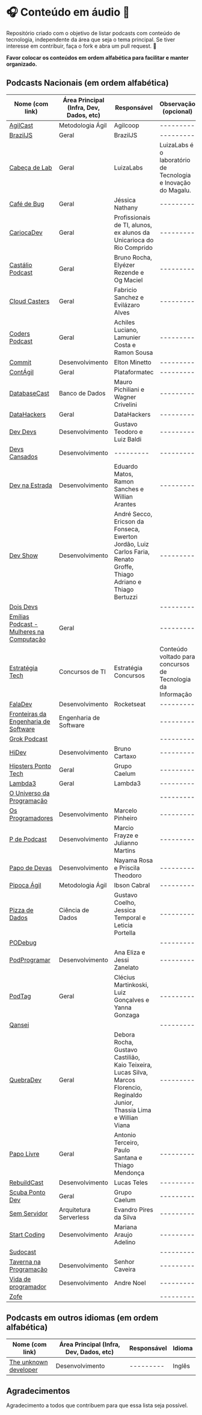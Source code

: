 # :headphones: Conteúdo em áudio :microphone:

Repositório criado com o objetivo de listar podcasts com conteúdo de tecnologia, independente da área que seja o tema principal.
Se tiver interesse em contribuir, faça o fork e abra um pull request. :purple_heart:

**Favor colocar os conteúdos em ordem alfabética para facilitar e manter organizado.**

## Podcasts Nacionais (em ordem alfabética)

| Nome (com link)                                                                                                                                      | Área Principal  (Infra, Dev, Dados, etc)    | Responsável | Observação (opcional)   |
| ---------------------------------------------------------------------------------------------------------------------------------------------- | --------------------------- | ----------- | -------- |
| [AgilCast](http://ccsl.ime.usp.br/agilcoop/node/110) | Metodologia Ágil | Agilcoop | --------- |
| [BrazilJS](https://open.spotify.com/show/59y5f8SkZioYxajt4hYxAR) | Geral | BrazilJS | --------- |
| [Cabeça de Lab](https://www.cabecadelab.com.br/)   | Geral                     | LuizaLabs         | LuizaLabs é o laboratório de Tecnologia e Inovação do Magalu.    |
| [Café de Bug](https://omny.fm/shows/cafe-de-bug) | Geral | Jéssica Nathany | --------- |
| [CariocaDev](https://anchor.fm/unicariocadev) | Geral | Profissionais de TI, alunos, ex alunos da Unicarioca do Rio Comprido | --------- |
| [Castálio Podcast](https://castalio.info/) | Geral | Bruno Rocha, Elyézer Rezende e Og Maciel | --------- |
| [Cloud Casters](https://cloudcasters.io) | Geral | Fabricio Sanchez e Evilázaro Alves  | --------- |
| [Coders Podcast](https://open.spotify.com/show/7kBwYw8J9vpTPjYODOmt3N) | Geral | Achiles Luciano, Lamunier Costa e Ramon Sousa | --------- |
| [Commit](https://radiopublic.com/commit-WYMXMl/episodes)                               | Desenvolvimento                        | Elton Minetto           | ---------  |
| [ContÁgil](https://tunein.com/podcasts/Technology-Podcasts/ContAgil-Podcast-p1215078/) | Geral | Plataformatec  | --------- |
| [DatabaseCast](http://databasecast.com.br) |  Banco de Dados   | Mauro Pichiliani e Wagner Crivelini | --------- |
| [DataHackers](https://datahackers.com.br/podcast) | Geral | DataHackers | --------- |
| [Dev Devs](https://devdevs.org)           | Desenvolvimento                     | Gustavo Teodoro e Luiz Baldi          | ---------  |
| [Devs Cansados](https://anchor.fm/devs-cansados)| Desenvolvimento | --------- | --------- |
| [Dev na Estrada](https://devnaestrada.com.br/)           | Desenvolvimento                     | Eduardo Matos, Ramon Sanches e Willian Arantes          | ---------  |
| [Dev Show](https://devshow.com.br) | Desenvolvimento | André Secco, Ericson da Fonseca, Ewerton Jordão, Luiz Carlos Faria, Renato Groffe, Thiago Adriano e Thiago Bertuzzi | --------- |
| [Dois Devs](https://2devs.simplecast.com/) |  |  | --------- |
| [Emílias Podcast - Mulheres na Computação](https://anchor.fm/emilias-podcast) | Geral |  | --------- | 
| [Estratégia Tech](https://anchor.fm/estrategia-tech)   | Concursos de TI  | Estratégia Concursos         |  Conteúdo voltado para concursos de Tecnologia da Informação |
| [FalaDev](https://anchor.fm/faladev)                                                          | Desenvolvimento                     | Rocketseat         | ---------  |
| [Fronteiras da Engenharia de Software](https://anchor.fm/fronteirasES) | Engenharia de Software |  | --------- |
| [Grok Podcast](https://www.grokpodcast.com.br/) |  |  | --------- |
| [HiDev](https://anchor.fm/hidevpodcast) | Desenvolvimento | Bruno Cartaxo | --------- |
| [Hipsters Ponto Tech](https://hipsters.tech/)                                                        | Geral                     | Grupo Caelum          | ---------  |
| [Lambda3](https://www.lambda3.com.br/lambda3-podcast/)                                                   | Geral                     | Lambda3           | ---------  |
| [O Universo da Programação](https://anchor.fm/ouniversodaprogramacao) |  |  | --------- |w
| [Os Programadores](https://anchor.fm/osprogramadores) | Desenvolvimento | Marcelo Pinheiro | --------- |
| [P de Podcast](https://anchor.fm/pdepodcast)| Desenvolvimento | Marcio Frayze e Julianno Martins | ---------  |
| [Papo de Devas](https://open.spotify.com/show/1NKhjTGBdTCtWsxZrlAkfQ)| Desenvolvimento | Nayama Rosa e Priscila Theodoro   | --------- |
| [Pipoca Ágil](https://anchor.fm/pipocaagil/)                                               | Metodologia Ágil                     | Ibson Cabral         | ---------  |
| [Pizza de Dados](https://pizzadedados.com/)       | Ciência de Dados                     | Gustavo Coelho, Jessica Temporal e Leticia Portella           | ---------  |
| [PODebug](https://podebug.com/) |  |  | --------- |
| [PodProgramar](https://podprogramar.com.br)                                     | Desenvolvimento                    | Ana Eliza e Jessi Zanelato        | ---------  |
| [PodTag](https://www.podtag.com.br) | Geral | Clécius Martinkoski, Luiz Gonçalves e Yanna Gonzaga | --------- |
| [Qansei](https://anchor.fm/qansei) |  |  | --------- |
| [QuebraDev](https://quebradev.com.br)                                     | Geral                    | Debora Rocha, Gustavo Castilião, Kaio Teixeira, Lucas Silva, Marcos Florencio, Reginaldo Junior, Thassia Lima e Willian Viana        | ---------  |
| [Papo Livre](https://papolivre.org)                                     | Geral                | Antonio Terceiro, Paulo Santana e Thiago Mendonça       | ---------  |
| [RebuildCast](https://open.spotify.com/show/4ATOzgTwwo0eSSuCY09T56) | Desenvolvimento                | Lucas Teles                                        | --------- |
| [Scuba Ponto Dev](https://www.scuba.dev.br) | Geral | Grupo Caelum | --------- |
| [Sem Servidor](https://anchor.fm/semservidor/) |  Arquitetura Serverless  | Evandro Pires da Silva | ---------  |
| [Start Coding](https://anchor.fm/start-coding) | Desenvolvimento | Mariana Araujo Adelino | --------- |
| [Sudocast](https://www.sudocast.com.br/) |  |  | --------- |
| [Taverna na Programação](http://tavernaprogramacao.com.br) |  Desenvolvimento  | Senhor Caveira | ---------  |
| [Vida de  programador](https://anchor.fm/vidadeprogramador/) | Desenvolvimento | Andre Noel | ---------  |
| [Zofe](https://zofe.com.br/) |  |  | --------- |

## Podcasts em outros idiomas (em ordem alfabética)

| Nome (com link)                                                                                                                                      | Área Principal  (Infra, Dev, Dados, etc)    | Responsável | Idioma   |
| ---------------------------------------------------------------------------------------------------------------------------------------------- | --------------------------- | ----------- | -------- |
| [The unknown developer](https://anchor.fm/the-unknown-developer) |  Desenvolvimento  |  --------- | Inglês  |


## Agradecimentos 

Agradecimento a todos que contribuem para que essa lista seja possível. 


<!-- Links para organizar

| []() |  |  | --------- |
| []() |  |  | --------- |
| []() |  |  | --------- |
| []() |  |  | --------- |
| []() |  |  | --------- |
| []() |  |  | --------- |
| []() |  |  | --------- |
| []() |  |  | --------- |
| []() |  |  | --------- |
| []() |  |  | --------- |
| []() |  |  | --------- |
| []() |  |  | --------- |
| []() |  |  | --------- |
| []() |  |  | --------- |
| []() |  |  | --------- |
| []() |  |  | --------- |
| []() |  |  | --------- |


Unbounded.dev https://unbounded.dev/
Podcast do Júlio https://anchor.fm/juliodelimas
Interação Humano-Máquina - César França (DC/UFRPE) https://anchor.fm/cesar-franssa
MovileCast https://open.spotify.com/show/28364GKc4RPwB3zQsbuctj
Rolando os Dados https://open.spotify.com/show/5HVHu909KI4JbDW7TWiHbe?si=bDAAQSl5Sv2X-j-6NHxRuw
os agilistas https://open.spotify.com/show/2HyjQl5KLIAIPYR8qP5IXr

Rapidinha com @edgarberlinck https://anchor.fm/curtinhasdoed
Build Failed https://www.listennotes.com/pt/podcasts/build-failed-podcast-build-failed-podcast-2qLEpyQ1jNM/
Podcasts com foco em mulheres na computação ou na tecnologia estão em outra lista:Podcasts sobre Mulheres na Computação.

Esqueci de algum? Envie-me nome do podcast e link em https://twitter.com/adolfont

Internacionais, em inglês
Impossível listar exaustivamente, então vão aqui meus favoritos:

Changelog https://changelog.com/
Corecursive https://corecursive.com/
Software Engineering Radio https://www.se-radio.net/
Software Engineering Unlocked https://www.software-engineering-unlocked.com/


https://pessoal.dainf.ct.utfpr.edu.br/adolfo/doku.php?id=2020:podcasts_para_pessoas_desenvolvedoras_de_software&s[]=podcasts&s[]=pessoas
-->
